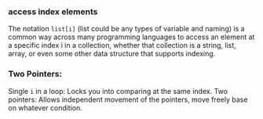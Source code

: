 <!-- 


# Heading 1
## Heading 2
### Heading 3

**This text is bold**
*This text is italic*

- Item 1
- Item 2
  - Subitem 1
  - Subitem 2

1. First item
2. Second item
3. Third item

[OpenAI](https://www.openai.com)



 -->

### access index elements    
The notation `list[i]` (list could be any types of variable and naming) is a common way across many programming languages to  access an element at a specific index i in a collection, whether that collection is a string, list, array, or even some other data structure that supports indexing.

### Two Pointers:
Single `i` in a loop: Locks you into comparing at the same index.
Two pointers: Allows independent movement of the pointers, move freely base on whatever condition.
